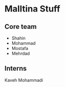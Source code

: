 # Malltina Stuff

## Core team

- Shahin
- Mohammad
- Mostafa
- Mehrdad

## Interns

Kaveh Mohammadi
